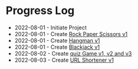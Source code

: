 # Progress Log
- 2022-08-01 - Initiate Project
- 2022-08-01 - Create [Rock Paper Scissors v1](/rockPaperScissors/)
- 2022-08-01 - Create [Hangman v1](/hangman/)
- 2022-08-01 - Create [Blackjack v1](/blackjack/)
- 2022-08-02 - Create [quiz Game v1, v2 and v3](/quizGame/)
- 2022-08-03 - Create [URL Shortener v1](/urlShortener/)

